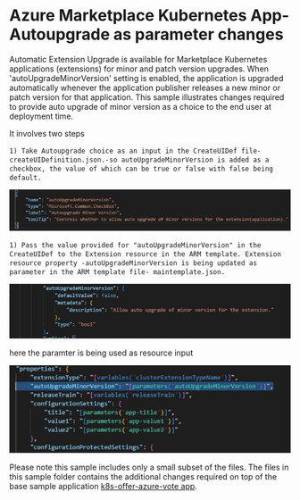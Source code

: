 # Azure Marketplace Kubernetes App- Autoupgrade as parameter changes

Automatic Extension Upgrade is available for Marketplace Kubernetes applications (extensions) for minor and patch version upgrades.
When 'autoUpgradeMinorVersion' setting is enabled, the application is upgraded automatically whenever the application publisher releases a new minor or patch version for that application.
This sample illustrates changes required to provide auto upgrade of minor version as a choice to the end user at deployment time.

It involves two steps

    1) Take Autoupgrade choice as an input in the CreateUIDef file- createUIDefinition.json.-so autoUpgradeMinorVersion is added as a checkbox, the value of which can be true or false with false being default. 
<p align="center"><img src="images/auto-upgrade-minor-version-createuidef-change.JPG" alt="AutoUpgradeasInput" width="800"/>

    1) Pass the value provided for "autoUpgradeMinorVersion" in the CreateUIDef to the Extension resource in the ARM template. Extension resource property -autoUpgradeMinorVersion is being updated as parameter in the ARM template file- maintemplate.json.

<p align="center"><img src="images/auto-upgrade-minor-version-armtemplate-change1.JPG" alt="Autoupgrade as ARM Parameter" width="800"/>

here the paramter is being used as resource input
<p align="center"><img src="images/auto-upgrade-minor-version-armtemplate-change2.JPG" alt="Autoupgrade as Resource Input" width="800"/>

Please note this sample includes only a small subset of the files. The files in this sample folder contains the additional changes required on top of the base sample application [k8s-offer-azure-vote app](https://github.com/Azure-Samples/kubernetes-offer-samples/tree/main/samples/k8s-offer-azure-vote).

